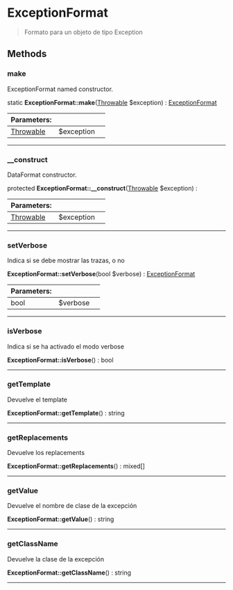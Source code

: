 
                                                                                                                                            
    
# ExceptionFormat


> Formato para un objeto de tipo Exception
>
> 








## Methods

### make
ExceptionFormat named constructor.


static **ExceptionFormat::make**([Throwable](../../../Throwable.md) $exception) : [ExceptionFormat](../../../ExceptionFormat.md)


|Parameters: | | |
| --- | --- | --- |
|[Throwable](../../../Throwable.md) |$exception |  |

---


### __construct
DataFormat constructor.


protected **ExceptionFormat::__construct**([Throwable](../../../Throwable.md) $exception) : 


|Parameters: | | |
| --- | --- | --- |
|[Throwable](../../../Throwable.md) |$exception |  |

---


### setVerbose
Indica si se debe mostrar las trazas, o no


**ExceptionFormat::setVerbose**(bool $verbose) : [ExceptionFormat](../../../ExceptionFormat.md)


|Parameters: | | |
| --- | --- | --- |
|bool |$verbose |  |

---


### isVerbose
Indica si se ha activado el modo verbose


**ExceptionFormat::isVerbose**() : bool



---


### getTemplate
Devuelve el template


**ExceptionFormat::getTemplate**() : string



---


### getReplacements
Devuelve los replacements


**ExceptionFormat::getReplacements**() : mixed[]



---


### getValue
Devuelve el nombre de clase de la excepción


**ExceptionFormat::getValue**() : string



---


### getClassName
Devuelve la clase de la excepción


**ExceptionFormat::getClassName**() : string



---


                                                                                                                                                                                                                                                                                                                                                                                                            
    
                                                                                                                                                                                                                                                                             
                